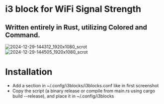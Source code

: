 # i3 block for WiFi Signal Strength
## Written entirely in Rust, utilizing Colored and Command.
![2024-12-29-144312_1920x1080_scrot](https://github.com/user-attachments/assets/605f664e-8a7b-4673-b114-cf07eb9ac9f2)
![2024-12-29-144505_1920x1080_scrot](https://github.com/user-attachments/assets/3dbbf530-c02b-4ba9-aefc-f558daccd3da)
# Installation
* Add a section in ~/.confg/i3blocks/i3blocks.conf like in first screenshot
* Copy the script (a binary release or compile from main.rs using cargo build --release), and place it in ~/.config/i3blocks
